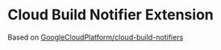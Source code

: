 # Cloud Build Notifier Extension

Based on [GoogleCloudPlatform/cloud-build-notifiers](https://github.com/GoogleCloudPlatform/cloud-build-notifiers)